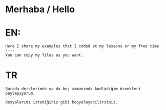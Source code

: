 # Merhaba / Hello
# EN:
    Here I share my examples that I coded at my lessons or my free time.
    ----
    You can copy my files as you want.

# TR
    Burada derslerimde ya da boş zamanımda kodladığım örnekleri paylaşıyorum.
    ----
    Dosyalarımı istediğiniz gibi kopyalayabilirsiniz.
